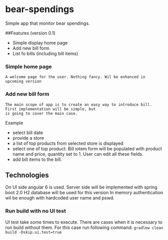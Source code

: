 # bear-spendings
Simple app that monitor bear spendings. 

##Features (version 0.1)
 - Simple display home page
 - Add new bill form
 - List fo bills (including bill items)


### Simple home page
    A welcome page for the user. Nothing fancy. Wil be enhanced in upcoming version
### Add new bill form
    The main scope of app is to create an easy way to introduce bill. First implementation will be simple, but
    is going to cover the main case.

   Example
   * select bill date
   * provide a store
   * a list of top products from selected store is displayed
   * select one of top product. Bill iotem form will be populated with product name and price, quantity set to 1.
   User can edit all these fields.
   * add bill items to the bill.
    

## Technologies
On UI side angular 6 is used. Server side will be implemented with spring boot 2.0
H2 database will be used for this version
In memory authentication wil be enough with hardcoded user name and pswd.

### Run build with no UI test
UI test take some times to execute. There are cases when it is necessary to run build without them.
For this case run following command:
```gradlew clean build -Dskip.ui.test=true``` 

